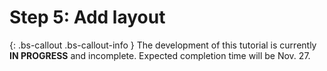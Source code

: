 <!-- {% raw %} -->

# Step 5: Add layout

{: .bs-callout .bs-callout-info }
The development of this tutorial is currently **IN PROGRESS** and incomplete. Expected completion time will be Nov. 27.

<!-- {% endraw %} -->